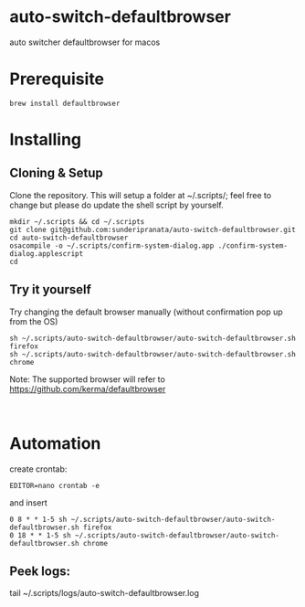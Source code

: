 # auto-switch-defaultbrowser
auto switcher defaultbrowser for macos



# Prerequisite

    brew install defaultbrowser



# Installing

## Cloning & Setup

Clone the repository. This will setup a folder at ~/.scripts/; feel free to change but please do update the shell script by yourself.

    mkdir ~/.scripts && cd ~/.scripts
    git clone git@github.com:sunderipranata/auto-switch-defaultbrowser.git
    cd auto-switch-defaultbrowser
    osacompile -o ~/.scripts/confirm-system-dialog.app ./confirm-system-dialog.applescript
    cd

## Try it yourself
Try changing the default browser manually (without confirmation pop up from the OS)

    sh ~/.scripts/auto-switch-defaultbrowser/auto-switch-defaultbrowser.sh firefox
    sh ~/.scripts/auto-switch-defaultbrowser/auto-switch-defaultbrowser.sh chrome
    
Note: The supported browser will refer to https://github.com/kerma/defaultbrowser

<br>

# Automation
create crontab:

    EDITOR=nano crontab -e

and insert

    0 8 * * 1-5 sh ~/.scripts/auto-switch-defaultbrowser/auto-switch-defaultbrowser.sh firefox 
    0 18 * * 1-5 sh ~/.scripts/auto-switch-defaultbrowser/auto-switch-defaultbrowser.sh chrome

## Peek logs:
tail ~/.scripts/logs/auto-switch-defaultbrowser.log
